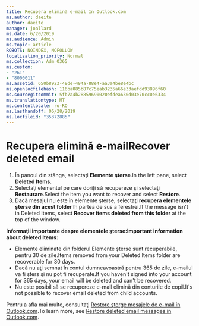 ```yaml
---
title: Recupera elimină e-mail în Outlook.com
ms.author: daeite
author: daeite
manager: joallard
ms.date: 6/20/2019
ms.audience: Admin
ms.topic: article
ROBOTS: NOINDEX, NOFOLLOW
localization_priority: Normal
ms.collection: Adm_O365
ms.custom:
- "261"
- "8000011"
ms.assetid: 650b8923-48de-494a-88e4-aa3a4be8e4bc
ms.openlocfilehash: 116ba085b87c75eab3235a66e33aefdd93896f60
ms.sourcegitcommit: 5fb7a4b28859690020efdea630d03e70cc0e6334
ms.translationtype: MT
ms.contentlocale: ro-RO
ms.lasthandoff: 06/28/2019
ms.locfileid: "35372885"
---
```

# <a name="recover-deleted-email"></a><span data-ttu-id="13181-102">Recupera elimină e-mail</span><span class="sxs-lookup"><span data-stu-id="13181-102">Recover deleted email</span></span>

1. <span data-ttu-id="13181-103">În panoul din stânga, selectaţi **Elemente şterse**.</span><span class="sxs-lookup"><span data-stu-id="13181-103">In the left pane, select **Deleted Items**.</span></span>
2. <span data-ttu-id="13181-104">Selectaţi elementul pe care doriţi să recupereze şi selectaţi **Restaurare**.</span><span class="sxs-lookup"><span data-stu-id="13181-104">Select the item you want to recover and select **Restore**.</span></span>
3. <span data-ttu-id="13181-105">Dacă mesajul nu este în elemente şterse, selectaţi **recupera elementele șterse din acest folder** în partea de sus a ferestrei.</span><span class="sxs-lookup"><span data-stu-id="13181-105">If the message isn't in Deleted Items, select **Recover items deleted from this folder** at the top of the window.</span></span>

 <span data-ttu-id="13181-106">**Informaţii importante despre elementele şterse:**</span><span class="sxs-lookup"><span data-stu-id="13181-106">**Important information about deleted items:**</span></span>
  
- <span data-ttu-id="13181-107">Elemente eliminate din folderul Elemente şterse sunt recuperabile, pentru 30 de zile.</span><span class="sxs-lookup"><span data-stu-id="13181-107">Items removed from your Deleted Items folder are recoverable for 30 days.</span></span>
- <span data-ttu-id="13181-108">Dacă nu aţi semnat în contul dumneavoastră pentru 365 de zile, e-mailul va fi şters şi nu pot fi recuperate.</span><span class="sxs-lookup"><span data-stu-id="13181-108">If you haven't signed into your account for 365 days, your email will be deleted and can't be recovered.</span></span>
- <span data-ttu-id="13181-109">Nu este posibil să se recupereze e-mail elimină din conturile de copil.</span><span class="sxs-lookup"><span data-stu-id="13181-109">It's not possible to recover email deleted from child accounts.</span></span>

<span data-ttu-id="13181-110">Pentru a afla mai multe, consultaţi [Restore şterge mesajele de e-mail în Outlook.com](https://support.office.com/article/cf06ab1b-ae0b-418c-a4d9-4e895f83ed50?wt.mc_id=Office_Outlook_com_Alchemy).</span><span class="sxs-lookup"><span data-stu-id="13181-110">To learn more, see [Restore deleted email messages in Outlook.com](https://support.office.com/article/cf06ab1b-ae0b-418c-a4d9-4e895f83ed50?wt.mc_id=Office_Outlook_com_Alchemy).</span></span>